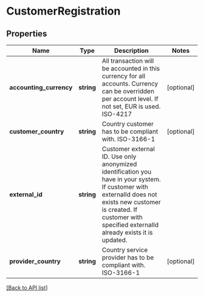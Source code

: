 # CustomerRegistration

## Properties

Name | Type | Description | Notes
------------ | ------------- | ------------- | -------------
**accounting_currency** | **string** | All transaction will be accounted in this currency for all accounts. Currency can be overridden per account level. If not set, EUR is used. ISO-4217 | [optional]
**customer_country** | **string** | Country customer has to be compliant with. ISO-3166-1 | [optional]
**external_id** | **string** | Customer external ID. Use only anonymized identification you have in your system. If customer with externalId does not exists new customer is created. If customer with specified externalId already exists it is updated. |
**provider_country** | **string** | Country service provider has to be compliant with. ISO-3166-1 | [optional]

[[Back to API list]](../../README.md#api-endpoints)
